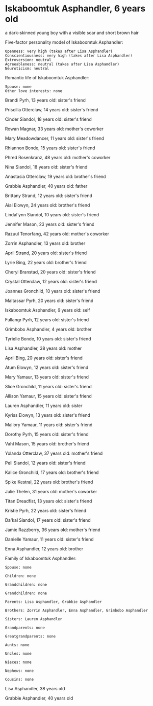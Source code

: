 # Iskaboomtuk Asphandler, 6 years old
a dark-skinned young boy with a visible scar and short brown hair

Five-factor personality model of Iskaboomtuk Asphandler:

	Openness: very high (takes after Lisa Asphandler)
	Conscientiousness: very high (takes after Lisa Asphandler)
	Extroversion: neutral
	Agreeableness: neutral (takes after Lisa Asphandler)
	Neuroticism: neutral


Romantic life of Iskaboomtuk Asphandler:

	Spouse: none
	Other love interests: none

Brandi Pyrh, 13 years old: sister's friend

Priscilla Otterclaw, 14 years old: sister's friend

Cinder Siandol, 18 years old: sister's friend

Rowan Magnar, 33 years old: mother's coworker

Mary Meadowdancer, 11 years old: sister's friend

Rhiannon Bonde, 15 years old: sister's friend

Phred Rosenkranz, 48 years old: mother's coworker

Nina Siandol, 18 years old: sister's friend

Anastasia Otterclaw, 19 years old: brother's friend

Grabbie Asphandler, 40 years old: father

Brittany Strand, 12 years old: sister's friend

Aial Elowyn, 24 years old: brother's friend

Lindal‘ynn Siandol, 10 years old: sister's friend

Jennifer Mason, 23 years old: sister's friend

Razuul Tenorfang, 42 years old: mother's coworker

Zorrin Asphandler, 13 years old: brother

April Strand, 20 years old: sister's friend

Lyrie Bing, 22 years old: brother's friend

Cheryl Branstad, 20 years old: sister's friend

Crystal Otterclaw, 12 years old: sister's friend

Joannes Gronchild, 10 years old: sister's friend

Maltassar Pyrh, 20 years old: sister's friend

Iskaboomtuk Asphandler, 6 years old: self

Fullangr Pyrh, 12 years old: sister's friend

Grimbobo Asphandler, 4 years old: brother

Tyrielle Bonde, 10 years old: sister's friend

Lisa Asphandler, 38 years old: mother

April Bing, 20 years old: sister's friend

Atum Elowyn, 12 years old: sister's friend

Mary Yamaur, 13 years old: sister's friend

Slice Gronchild, 11 years old: sister's friend

Allison Yamaur, 15 years old: sister's friend

Lauren Asphandler, 11 years old: sister

Kyriss Elowyn, 13 years old: sister's friend

Mallory Yamaur, 11 years old: sister's friend

Dorothy Pyrh, 15 years old: sister's friend

Vahl Mason, 15 years old: brother's friend

Yolanda Otterclaw, 37 years old: mother's friend

Pell Siandol, 12 years old: sister's friend

Kalice Gronchild, 17 years old: brother's friend

Spike Kestral, 22 years old: brother's friend

Julie Thelen, 31 years old: mother's coworker

Titan Dreadfist, 13 years old: sister's friend

Kristie Pyrh, 22 years old: sister's friend

Da'kal Siandol, 17 years old: sister's friend

Jamie Razzberry, 36 years old: mother's friend

Danielle Yamaur, 11 years old: sister's friend

Enna Asphandler, 12 years old: brother


Family of Iskaboomtuk Asphandler:

	Spouse: none

	Children: none

	Grandchildren: none

	Grandchildren: none

	Parents: Lisa Asphandler, Grabbie Asphandler

	Brothers: Zorrin Asphandler, Enna Asphandler, Grimbobo Asphandler

	Sisters: Lauren Asphandler

	Grandparents: none

	Greatgrandparents: none

	Aunts: none

	Uncles: none

	Nieces: none

	Nephews: none

	Cousins: none

Lisa Asphandler, 38 years old

Grabbie Asphandler, 40 years old


